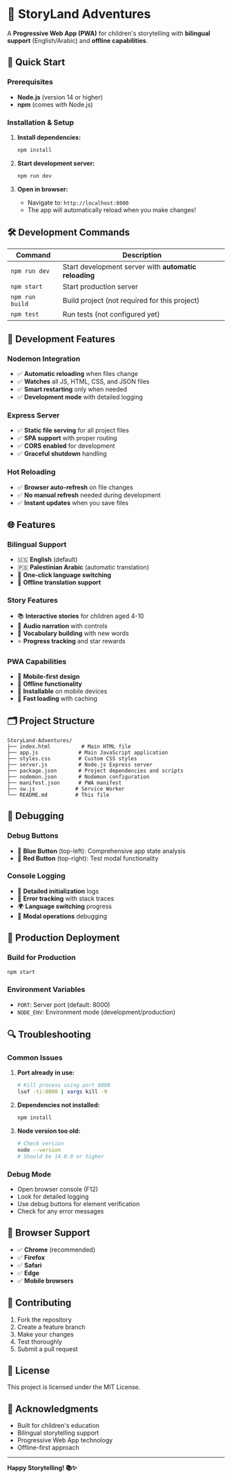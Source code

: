 # 🌟 StoryLand Adventures

A **Progressive Web App (PWA)** for children's storytelling with **bilingual support** (English/Arabic) and **offline capabilities**.

## 🚀 Quick Start

### Prerequisites
- **Node.js** (version 14 or higher)
- **npm** (comes with Node.js)

### Installation & Setup

1. **Install dependencies:**
   ```bash
   npm install
   ```

2. **Start development server:**
   ```bash
   npm run dev
   ```

3. **Open in browser:**
   - Navigate to: `http://localhost:8000`
   - The app will automatically reload when you make changes!

## 🛠️ Development Commands

| Command | Description |
|---------|-------------|
| `npm run dev` | Start development server with **automatic reloading** |
| `npm start` | Start production server |
| `npm run build` | Build project (not required for this project) |
| `npm test` | Run tests (not configured yet) |

## 🔧 Development Features

### **Nodemon Integration**
- ✅ **Automatic reloading** when files change
- ✅ **Watches** all JS, HTML, CSS, and JSON files
- ✅ **Smart restarting** only when needed
- ✅ **Development mode** with detailed logging

### **Express Server**
- ✅ **Static file serving** for all project files
- ✅ **SPA support** with proper routing
- ✅ **CORS enabled** for development
- ✅ **Graceful shutdown** handling

### **Hot Reloading**
- ✅ **Browser auto-refresh** on file changes
- ✅ **No manual refresh** needed during development
- ✅ **Instant updates** when you save files

## 🌐 Features

### **Bilingual Support**
- 🇺🇸 **English** (default)
- 🇵🇸 **Palestinian Arabic** (automatic translation)
- 🔄 **One-click language switching**
- 💾 **Offline translation support**

### **Story Features**
- 📚 **Interactive stories** for children aged 4-10
- 🎵 **Audio narration** with controls
- 📖 **Vocabulary building** with new words
- ⭐ **Progress tracking** and star rewards

### **PWA Capabilities**
- 📱 **Mobile-first design**
- 🔌 **Offline functionality**
- 📲 **Installable** on mobile devices
- 🚀 **Fast loading** with caching

## 🗂️ Project Structure

```
StoryLand-Adventures/
├── index.html          # Main HTML file
├── app.js             # Main JavaScript application
├── styles.css         # Custom CSS styles
├── server.js          # Node.js Express server
├── package.json       # Project dependencies and scripts
├── nodemon.json       # Nodemon configuration
├── manifest.json      # PWA manifest
├── sw.js             # Service Worker
└── README.md         # This file
```

## 🧪 Debugging

### **Debug Buttons**
- 🔵 **Blue Button** (top-left): Comprehensive app state analysis
- 🔴 **Red Button** (top-right): Test modal functionality

### **Console Logging**
- 📝 **Detailed initialization** logs
- 🐛 **Error tracking** with stack traces
- 🌍 **Language switching** progress
- 🔐 **Modal operations** debugging

## 🚀 Production Deployment

### **Build for Production**
```bash
npm start
```

### **Environment Variables**
- `PORT`: Server port (default: 8000)
- `NODE_ENV`: Environment mode (development/production)

## 🔍 Troubleshooting

### **Common Issues**

1. **Port already in use:**
   ```bash
   # Kill process using port 8000
   lsof -ti:8000 | xargs kill -9
   ```

2. **Dependencies not installed:**
   ```bash
   npm install
   ```

3. **Node version too old:**
   ```bash
   # Check version
   node --version
   # Should be 14.0.0 or higher
   ```

### **Debug Mode**
- Open browser console (F12)
- Look for detailed logging
- Use debug buttons for element verification
- Check for any error messages

## 📱 Browser Support

- ✅ **Chrome** (recommended)
- ✅ **Firefox**
- ✅ **Safari**
- ✅ **Edge**
- ✅ **Mobile browsers**

## 🤝 Contributing

1. Fork the repository
2. Create a feature branch
3. Make your changes
4. Test thoroughly
5. Submit a pull request

## 📄 License

This project is licensed under the MIT License.

## 🌟 Acknowledgments

- Built for children's education
- Bilingual storytelling support
- Progressive Web App technology
- Offline-first approach

---

**Happy Storytelling! 📚✨** 